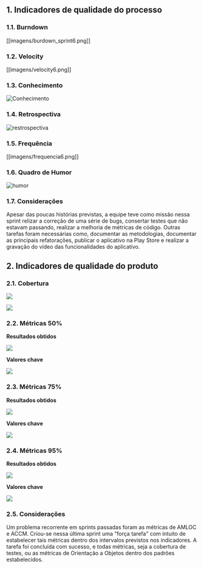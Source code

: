 ## 1. Indicadores de qualidade do processo

### 1.1. Burndown

[[imagens/burdown_sprint6.png]]

### 1.2. Velocity

[[imagens/velocity6.png]]

### 1.3. Conhecimento

![Conhecimento](https://raw.githubusercontent.com/wiki/fga-gpp-mds/2016.2-Time01-WikiLegis/imagens/conhecimento4.jpg)

### 1.4. Retrospectiva

![restrospectiva](https://raw.githubusercontent.com/wiki/fga-gpp-mds/2016.2-Time01-WikiLegis/imagens/RetrospectivaS6.jpg)

### 1.5. Frequência

[[imagens/frequencia6.png]]

### 1.6. Quadro de Humor

![humor](https://raw.githubusercontent.com/wiki/fga-gpp-mds/2016.2-Time01-WikiLegis/imagens/humor6.jpg)

### 1.7. Considerações

Apesar das poucas histórias previstas, a equipe teve como missão nessa sprint relizar a correção de uma série de bugs, consertar testes que não estavam passando, realizar a melhoria de métricas de código. Outras tarefas foram necessárias como, documentar as metodologias, documentar as principais refatorações, publicar o aplicativo na Play Store e realizar a gravação do vídeo das funcionalidades do aplicativo.

## 2. Indicadores de qualidade do produto

### 2.1. Cobertura

![](https://raw.githubusercontent.com/wiki/fga-gpp-mds/2016.2-Time01-WikiLegis/imagens/coverage_s7.png)

![](https://raw.githubusercontent.com/wiki/fga-gpp-mds/2016.2-Time01-WikiLegis/imagens/coverage_graphic.png)

### 2.2. Métricas 50%

**Resultados obtidos**

![](https://raw.githubusercontent.com/wiki/fga-gpp-mds/2016.2-Time01-WikiLegis/imagens/sprint6_mean.png)


**Valores chave**

![](https://raw.githubusercontent.com/wiki/fga-gpp-mds/2016.2-Time01-WikiLegis/imagens/valores_0.png)

### 2.3. Métricas 75%

**Resultados obtidos**

![](https://raw.githubusercontent.com/wiki/fga-gpp-mds/2016.2-Time01-WikiLegis/imagens/sprint6_upper.png)

**Valores chave**

![](https://raw.githubusercontent.com/wiki/fga-gpp-mds/2016.2-Time01-WikiLegis/imagens/valores_75.png)

### 2.4. Métricas 95%

**Resultados obtidos**

![](https://raw.githubusercontent.com/wiki/fga-gpp-mds/2016.2-Time01-WikiLegis/imagens/sprint6_ninety.png)


**Valores chave**

![](https://raw.githubusercontent.com/wiki/fga-gpp-mds/2016.2-Time01-WikiLegis/imagens/valores_95.png)

### 2.5. Considerações

Um problema recorrente em sprints passadas foram as métricas de AMLOC e ACCM. Criou-se nessa última sprint uma "força tarefa" com intuito de estabelecer tais métricas dentro dos intervalos previstos nos indicadores. A tarefa foi concluída com sucesso, e todas métricas, seja a cobertura de testes, ou as métricas de Orientação a Objetos dentro dos padrões estabelecidos.